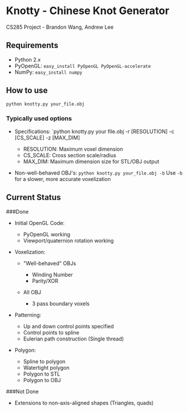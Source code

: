 # Knotty - Chinese Knot Generator
CS285 Project - Brandon Wang, Andrew Lee

## Requirements
* Python 2.x
* PyOpenGL:
`easy_install PyOpenGL PyOpenGL-accelerate`
* NumPy:
`easy_install numpy`

## How to use
`python knotty.py your_file.obj`
### Typically used options
* Specifications:
  `python knotty.py your file.obj -r [RESOLUTION] -c [CS_SCALE] -z [MAX_DIM]
  * RESOLUTION: Maximum voxel dimension
  * CS_SCALE: Cross section scale/radius
  * MAX_DIM: Maximum dimension size for STL/OBJ output

* Non-well-behaved OBJ's:
  `python knotty.py your_file.obj -b`
  Use `-b` for a slower, more accurate voxelization

## Current Status
###Done
* Initial OpenGL Code:
  * PyOpenGL working
  * Viewport/quaternion rotation working

* Voxelization:

  * "Well-behaved" OBJs
    * Winding Number
    * Parity/XOR

  * All OBJ
    * 3 pass boundary voxels

* Patterning:
  * Up and down control points specified
  * Control points to spline
  * Eulerian path construction (Single thread)

* Polygon:
  * Spline to polygon
  * Watertight polygon
  * Polygon to STL
  * Polygon to OBJ

###Not Done
* Extensions to non-axis-aligned shapes (Triangles, quads)
